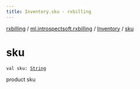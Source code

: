 ```yaml
---
title: Inventory.sku - rxbilling
---
```


[rxbilling](../../index.html) / [ml.introspectsoft.rxbilling](../index.html) / [Inventory](index.html) / [sku](./sku.html)

# sku

`val sku: `[`String`](https://kotlinlang.org/api/latest/jvm/stdlib/kotlin/-string/index.html)

product sku

